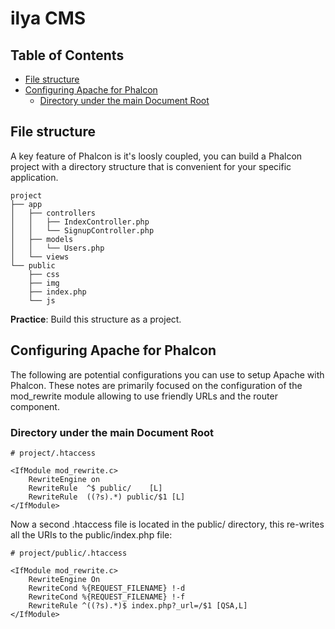 # ilya CMS

## Table of Contents
- [File structure](#file-structure)
- [Configuring Apache for Phalcon](#configuring-apache-for-phalcon)
    - [Directory under the main Document Root](#directory-under-the-main-document-root)

## File structure
A key feature of Phalcon is it's loosly coupled, you can build a Phalcon project with a directory structure that is convenient for
your specific application.

```
project
├── app
│   ├── controllers
│   │   ├── IndexController.php
│   │   └── SignupController.php
│   ├── models
│   │   └── Users.php
│   └── views
└── public
    ├── css
    ├── img
    ├── index.php
    └── js
```

**Practice**: Build this structure as a project.

## Configuring Apache for Phalcon
The following are potential configurations you can use to setup Apache with Phalcon. These notes are primarily focused on the configuration of the mod_rewrite module allowing to use friendly URLs and the router component.

### Directory under the main Document Root
```apacheconfig
# project/.htaccess

<IfModule mod_rewrite.c>
    RewriteEngine on
    RewriteRule  ^$ public/    [L]
    RewriteRule  ((?s).*) public/$1 [L]
</IfModule>
```
Now a second .htaccess file is located in the public/ directory, this re-writes all the URIs to the public/index.php file:
```apacheconfig
# project/public/.htaccess

<IfModule mod_rewrite.c>
    RewriteEngine On
    RewriteCond %{REQUEST_FILENAME} !-d
    RewriteCond %{REQUEST_FILENAME} !-f
    RewriteRule ^((?s).*)$ index.php?_url=/$1 [QSA,L]
</IfModule>
```